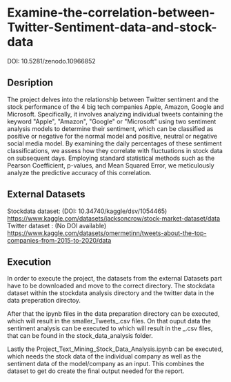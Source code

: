 # Examine-the-correlation-between-Twitter-Sentiment-data-and-stock-data
DOI: 10.5281/zenodo.10966852

## Desription
  The project delves into the relationship between Twitter sentiment and the stock performance of the 4 big tech companies Apple, Amazon, Google and Microsoft. Specifically, it involves analyzing individual tweets containing the keyword "Apple", "Amazon", "Google" or "Microsoft" using two sentiment analysis models to determine their sentiment, which can be classified as positive or negative for the normal model and positive, neutral or negative social media model. By examining the daily percentages of these sentiment classifications, we assess how they correlate with fluctuations in stock data on subsequent days. Employing standard statistical methods such as the Pearson Coefficient, p-values, and Mean Squared Error, we meticulously analyze the predictive accuracy of this correlation. 

## External Datasets
  Stockdata dataset: (DOI: 10.34740/kaggle/dsv/1054465) https://www.kaggle.com/datasets/jacksoncrow/stock-market-dataset/data
  Twitter dataset  : (No DOI available) https://www.kaggle.com/datasets/omermetinn/tweets-about-the-top-companies-from-2015-to-2020/data
## Execution
  In order to execute the project, the datasets from the external Datasets part have to be downloaded and move to the correct directory. The stockdata dataset within the stockdata analysis directory and the twitter data in the data preperation directoy.

  After that the ipynb files in the data preparation directory can be executed, which will result in the smaller_Tweets_<Company>.csv files. On that ouput data the sentiment analysis can be executed to which will result in the <Company>_<model>.csv files, that can be found in the stock_data_analysis folder. 

  Lastly the Project_Text_Mining_Stock_Data_Analysis.ipynb can be executed, which needs the stock data of the individual company as well as the sentiment data of the model/company as an input. This combines the dataset to get do create the final output needed for the report.

